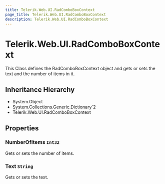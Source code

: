 ```yaml
---
title: Telerik.Web.UI.RadComboBoxContext
page_title: Telerik.Web.UI.RadComboBoxContext
description: Telerik.Web.UI.RadComboBoxContext
---
```


# Telerik.Web.UI.RadComboBoxContext

This Class defines the RadComboBoxContext object and gets or sets the text and the number of items in it.

## Inheritance Hierarchy

* System.Object
* System.Collections.Generic.Dictionary`2
* Telerik.Web.UI.RadComboBoxContext

## Properties

###  NumberOfItems `Int32`

Gets or sets the number of items.

###  Text `String`

Gets or sets the text.

